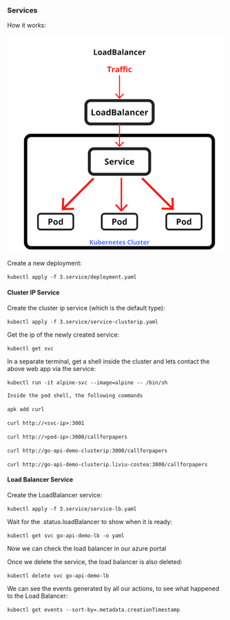 ### Services

How it works: 

![Kubernetes service](k8s-service.png "Service")


Create a new deployment:

`kubectl apply -f 3.service/deployment.yaml`

#### Cluster IP Service

Create the cluster ip service (which is the default type):

`kubectl apply -f 3.service/service-clusterip.yaml`

Get the ip of the newly created service:

`kubectl get svc`

In a separate terminal, get a shell inside the cluster and lets contact the above web app via the service:

`kubectl run -it alpine-svc --image=alpine -- /bin/sh`

    Inside the pod shell, the following commands

    apk add curl

    curl http://<svc-ip>:3001

    curl http://<pod-ip>:3000/callforpapers

    curl http://go-api-demo-clusterip:3000/callforpapers

    curl http://go-api-demo-clusterip.liviu-costea:3000/callforpapers

#### Load Balancer Service

Create the LoadBalancer service:

`kubectl apply -f 3.service/service-lb.yaml`

Wait for the .status.loadBalancer to show when it is ready:

`kubectl get svc go-api-demo-lb -o yaml`

Now we can check the load balancer in our azure portal

Once we delete the service, the load balancer is also deleted:

`kubectl delete svc go-api-demo-lb`

We can see the events generated by all our actions, to see what happened to the Load Balancer:

`kubectl get events --sort-by=.metadata.creationTimestamp`
